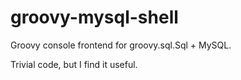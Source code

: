 groovy-mysql-shell
==================

Groovy console frontend for groovy.sql.Sql + MySQL.

Trivial code, but I find it useful.
